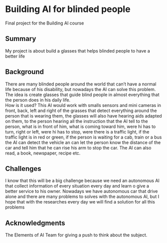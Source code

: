  # Building AI for blinded people
Final project for the Building AI course
  
## Summary
My project is about build a glasses that helps blinded people to have a better life 

## Background
There are many blinded people around the world that can’t have a normal life because of his disability, but nowadays the AI can solve this problem. The idea is create glasses that guide blind people in almost everything that the person does in his daily life.  
How is it used?
This AI would work with smalls sensors and mini cameras in front, back, left and right of the grasses that detect everything around the person that is wearing them, the glasses will also have hearing aids adapted on them, to the person hearing all the instruction that the AI tell to the person, what is in front of him, what is coming  toward him, were hi has to turn, right or left, were hi has to stop, were there is a traffic light, if the traffic light is in red or green, if the person is waiting for a cab, train or a bus the AI can detect the vehicle an can let the person know the distance of the car and tell him that he can rise his arm to stop the car. The AI can also read, a book, newspaper, recipe etc. 

## Challenges
I know that this will be a big challenge because we need an autonomous AI that collect information of every situation every day and learn o give a better service to his owner.
Nowadays we have autonomous car that drive alone and there are many problems to solves with the autonomous AI, but I hope that with the researches every day we will find a solution for all this problems

## Acknowledgments
The Elements of AI Team for giving a push to think about the subject.


